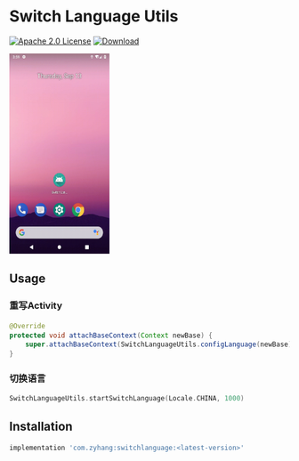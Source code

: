 # Switch Language Utils

[![Apache 2.0 License](https://img.shields.io/badge/license-Apache%202.0-blue.svg?style=flat)](http://www.apache.org/licenses/LICENSE-2.0.html)
[ ![Download](https://api.bintray.com/packages/zyhang/maven/SwitchLanguage/images/download.svg) ](https://bintray.com/zyhang/maven/SwitchLanguage/_latestVersion)

<img width="180" height="360" src="gif/1.gif"/>

## Usage

### 重写Activity
```java
@Override
protected void attachBaseContext(Context newBase) {
    super.attachBaseContext(SwitchLanguageUtils.configLanguage(newBase));
}
```

### 切换语言
```kotlin
SwitchLanguageUtils.startSwitchLanguage(Locale.CHINA, 1000)
```

## Installation

```groovy
implementation 'com.zyhang:switchlanguage:<latest-version>'
```